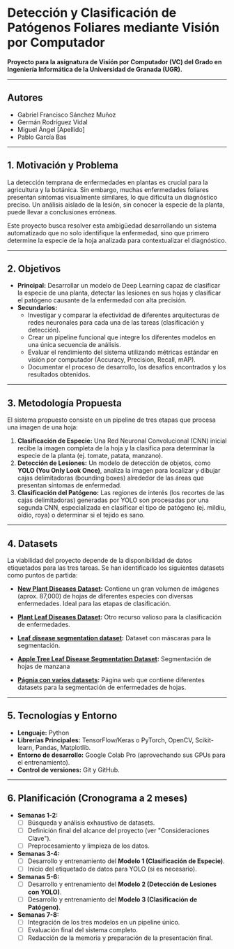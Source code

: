 # Detección y Clasificación de Patógenos Foliares mediante Visión por Computador

**Proyecto para la asignatura de Visión por Computador (VC) del Grado en Ingeniería Informática de la Universidad de Granada (UGR).**

---

## Autores

*   Gabriel Francisco Sánchez Muñoz
*   Germán Rodríguez Vidal
*   Miguel Ángel [Apellido]
*   Pablo García Bas

---

## 1. Motivación y Problema

La detección temprana de enfermedades en plantas es crucial para la agricultura y la botánica. Sin embargo, muchas enfermedades foliares presentan síntomas visualmente similares, lo que dificulta un diagnóstico preciso. Un análisis aislado de la lesión, sin conocer la especie de la planta, puede llevar a conclusiones erróneas.

Este proyecto busca resolver esta ambigüedad desarrollando un sistema automatizado que no solo identifique la enfermedad, sino que primero determine la especie de la hoja analizada para contextualizar el diagnóstico.

---

## 2. Objetivos

*   **Principal:** Desarrollar un modelo de Deep Learning capaz de clasificar la especie de una planta, detectar las lesiones en sus hojas y clasificar el patógeno causante de la enfermedad con alta precisión.
*   **Secundarios:**
    *   Investigar y comparar la efectividad de diferentes arquitecturas de redes neuronales para cada una de las tareas (clasificación y detección).
    *   Crear un pipeline funcional que integre los diferentes modelos en una única secuencia de análisis.
    *   Evaluar el rendimiento del sistema utilizando métricas estándar en visión por computador (Accuracy, Precision, Recall, mAP).
    *   Documentar el proceso de desarrollo, los desafíos encontrados y los resultados obtenidos.

---

## 3. Metodología Propuesta

El sistema propuesto consiste en un pipeline de tres etapas que procesa una imagen de una hoja:

1.  **Clasificación de Especie:** Una Red Neuronal Convolucional (CNN) inicial recibe la imagen completa de la hoja y la clasifica para determinar la especie de la planta (ej. tomate, patata, manzano).
2.  **Detección de Lesiones:** Un modelo de detección de objetos, como **YOLO (You Only Look Once)**, analiza la imagen para localizar y dibujar cajas delimitadoras (bounding boxes) alrededor de las áreas que presentan síntomas de enfermedad.
3.  **Clasificación del Patógeno:** Las regiones de interés (los recortes de las cajas delimitadoras) generadas por YOLO son procesadas por una segunda CNN, especializada en clasificar el tipo de patógeno (ej. mildiu, oídio, roya) o determinar si el tejido es sano.

---

## 4. Datasets

La viabilidad del proyecto depende de la disponibilidad de datos etiquetados para las tres tareas. Se han identificado los siguientes datasets como puntos de partida:

*   **[New Plant Diseases Dataset](https://www.kaggle.com/datasets/vipoooool/new-plant-diseases-dataset/data):** Contiene un gran volumen de imágenes (aprox. 87,000) de hojas de diferentes especies con diversas enfermedades. Ideal para las etapas de clasificación.
*   **[Plant Leaf Diseases Dataset](https://www.kaggle.com/datasets/nirmalsankalana/plant-diseases-training-dataset):** Otro recurso valioso para la clasificación de enfermedades.

*   **[Leaf disease segmentation dataset](https://www.kaggle.com/datasets/fakhrealam9537/leaf-disease-segmentation-dataset/data):** Dataset con máscaras para la segmentación.

*   **[Apple Tree Leaf Disease Segmentation Dataset](https://www.scidb.cn/en/detail?dataSetId=0e1f57004db842f99668d82183afd578):** Segmentación de hojas de manzana
*   **[Págnia con varios datasets](https://universe.roboflow.com/search?q=disease+-+v2+release+class%3Aleaf+object+detection):** Página web que contiene diferentes datasets para la segmentación de enfermedades de hojas.

---

## 5. Tecnologías y Entorno

*   **Lenguaje:** Python
*   **Librerías Principales:** TensorFlow/Keras o PyTorch, OpenCV, Scikit-learn, Pandas, Matplotlib.
*   **Entorno de desarrollo:** Google Colab Pro (aprovechando sus GPUs para el entrenamiento).
*   **Control de versiones:** Git y GitHub.

---

## 6. Planificación (Cronograma a 2 meses)

*   **Semanas 1-2:**
    *   [ ] Búsqueda y análisis exhaustivo de datasets.
    *   [ ] Definición final del alcance del proyecto (ver "Consideraciones Clave").
    *   [ ] Preprocesamiento y limpieza de los datos.
*   **Semanas 3-4:**
    *   [ ] Desarrollo y entrenamiento del **Modelo 1 (Clasificación de Especie)**.
    *   [ ] Inicio del etiquetado de datos para YOLO (si es necesario).
*   **Semanas 5-6:**
    *   [ ] Desarrollo y entrenamiento del **Modelo 2 (Detección de Lesiones con YOLO)**.
    *   [ ] Desarrollo y entrenamiento del **Modelo 3 (Clasificación de Patógeno)**.
*   **Semanas 7-8:**
    *   [ ] Integración de los tres modelos en un pipeline único.
    *   [ ] Evaluación final del sistema completo.
    *   [ ] Redacción de la memoria y preparación de la presentación final.
